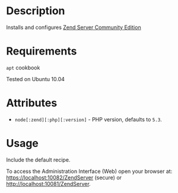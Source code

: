 Description
===========

Installs and configures [Zend Server Community Edition](http://www.zend.com/en/products/server-ce/)

Requirements
============

`apt` cookbook

Tested on Ubuntu 10.04

Attributes
==========

* `node[:zend][:php][:version]` - PHP version, defaults to `5.3`.

Usage
=====

Include the default recipe. 

To access the Administration Interface (Web) open your browser at:
<https://localhost:10082/ZendServer> (secure) or
<http://localhost:10081/ZendServer>.
